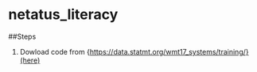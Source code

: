 # netatus_literacy

##Steps
1. Dowload code from {https://data.statmt.org/wmt17_systems/training/}(here)
